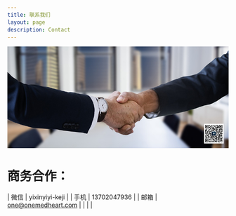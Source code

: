 ```yaml
---
title: 联系我们
layout: page
description: Contact
---
```


![Handshake](/images/illustrations/handshake.png)

# 商务合作：

| 微信   | yixinyiyi-keji |
| 手机   | 13702047936 |
| 邮箱   | one@onemedheart.com |
|   |    |
